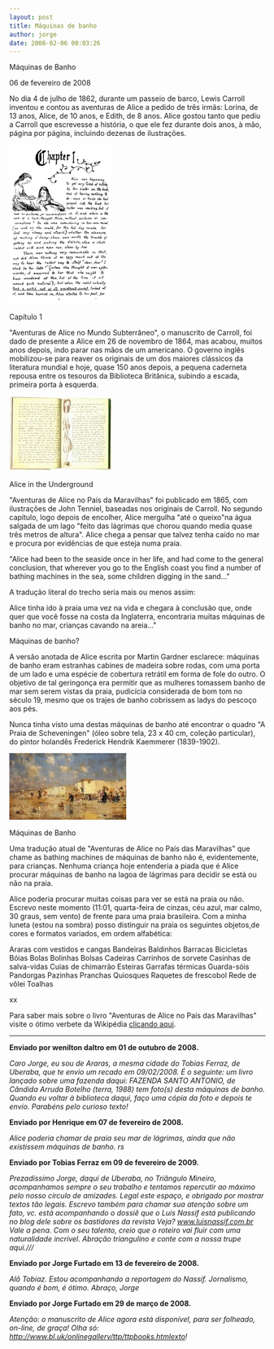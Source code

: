 ```yaml
---
layout: post
title: Máquinas de banho
author: jorge
date: 2008-02-06 00:03:26
---
```

Máquinas de Banho

06 de fevereiro de 2008

No dia 4 de julho de 1862, durante um passeio de barco, Lewis Carroll inventou e contou as aventuras de Alice a pedido de três irmãs: Lorina, de 13 anos, Alice, de 10 anos, e Edith, de 8 anos. Alice gostou tanto que pediu a Carroll que escrevesse a história, o que ele fez durante dois anos, à mão, página por página, incluindo dezenas de ilustrações. 

![](/uploads/maquinas1.jpg)

Capítulo 1

"Aventuras de Alice no Mundo Subterrâneo", o manuscrito de Carroll, foi dado de presente a Alice em 26 de novembro de 1864, mas acabou, muitos anos depois, indo parar nas mãos de um americano. O governo inglês mobilizou-se para reaver os originais de um dos maiores clássicos da literatura mundial e hoje, quase 150 anos depois, a pequena caderneta repousa entre os tesouros da Biblioteca Britânica, subindo a escada, primeira porta à esquerda. 

![](/uploads/maquinas2.jpg)

Alice in the Underground

"Aventuras de Alice no País da Maravilhas" foi publicado em 1865, com ilustrações de John Tenniel, baseadas nos originais de Carroll. No segundo capítulo, logo depois de encolher, Alice mergulha "até o queixo"na água salgada de um lago "feito das lágrimas que chorou quando media quase três metros de altura". Alice chega a pensar que talvez tenha caído no mar e procura por evidências de que esteja numa praia.

"Alice had been to the seaside once in her life, and had come to the general conclusion, that wherever you go to the English coast you find a number of bathing machines in the sea, some children digging in the sand..."

A tradução literal do trecho seria mais ou menos assim:

Alice tinha ido à praia uma vez na vida e chegara à conclusão que, onde quer que você fosse na costa da Inglaterra, encontraria muitas máquinas de banho no mar, crianças cavando na areia..."

Máquinas de banho?

A versão anotada de Alice escrita por Martin Gardner esclarece: máquinas de banho eram estranhas cabines de madeira sobre rodas, com uma porta de um lado e uma espécie de cobertura retrátil em forma de fole do outro. O objetivo de tal geringonça era permitir que as mulheres tomassem banho de mar sem serem vistas da praia, pudicícia considerada de bom tom no século 19, mesmo que os trajes de banho cobrissem as ladys do pescoço aos pés.

Nunca tinha visto uma destas máquinas de banho até encontrar o quadro "A Praia de Scheveningen" (óleo sobre tela, 23 x 40 cm, coleção particular), do pintor holandês Frederick Hendrik Kaemmerer (1839-1902). 

![](/uploads/maquinas3.jpg)

Máquinas de Banho

Uma tradução atual de "Aventuras de Alice no País das Maravilhas" que chame as bathing machines de máquinas de banho não é, evidentemente, para crianças. Nenhuma criança hoje entenderia a piada que é Alice procurar máquinas de banho na lagoa de lágrimas para decidir se está ou não na praia.

Alice poderia procurar muitas coisas para ver se está na praia ou não. Escrevo neste momento (11:01, quarta-feira de cinzas, céu azul, mar calmo, 30 graus, sem vento) de frente para uma praia brasileira. Com a minha luneta (estou na sombra) posso distinguir na praia os seguintes objetos,de cores e formatos variados, em ordem alfabética:

Araras com vestidos e cangas
Bandeiras
Baldinhos
Barracas
Bicicletas
Bóias
Bolas
Bolinhas
Bolsas
Cadeiras
Carrinhos de sorvete
Casinhas de salva-vidas
Cuias de chimarrão
Esteiras
Garrafas térmicas
Guarda-sóis
Pandorgas
Pazinhas
Pranchas
Quiosques
Raquetes de frescobol
Rede de vôlei
Toalhas

xx

Para saber mais sobre o livro "Aventuras de Alice no País das Maravilhas" visite o ótimo verbete da Wikipédia [clicando aqui](https://en.wikipedia.org/wiki/Alice%27s_Adventures_in_Wonderland).


- - -

**Enviado por wenilton daltro em 01 de outubro de 2008.**

*Caro Jorge, eu sou de Araras, a mesma cidade do Tobias Ferraz, de Uberaba, que te envio um recado em 09/02/2008. É o seguinte: um livro lançado sobre uma fazenda daqui: FAZENDA SANTO ANTONIO, de Cândida Arruda Botelho (terra, 1988) tem foto(s) desta máquinas de banho. Quando eu voltar à biblioteca daqui, faço uma cópia da foto e depois te envio. Parabéns pelo curioso texto!*

**Enviado por Henrique em 07 de fevereiro de 2008.**

*Alice poderia chamar de praia seu mar de lágrimas, ainda que não existissem máquinas de banho. rs*

**Enviado por Tobias Ferraz em 09 de fevereiro de 2009.**

*Prezadíssimo Jorge, daqui de Uberaba, no Triângulo Mineiro, acompanhamos sempre o seu trabalho e tentamos repercutir ao máximo pelo nosso círculo de amizades. Legal este espaço, e obrigado por mostrar textos tão legais. Escrevo também para chamar sua atenção sobre um fato, vc. está acompanhando o dossiê que o Luis Nassif está publicando no blog dele sobre os bastidores da revista Veja? www.luisnassif.com.br Vale a pena. Com o seu talento, creio que o roteiro vai fluir com uma naturalidade incrível. Abração triangulino e conte com a nossa trupe aqui.///*

**Enviado por Jorge Furtado em 13 de fevereiro de 2008.**

*Alô Tobiaz. Estou acompanhando a reportagem do Nassif. Jornalismo, quando é bom, é ótimo. Abraço, Jorge*

**Enviado por Jorge Furtado em 29 de março de 2008.**

*Atenção: o manuscrito de Alice agora está disponível, para ser folheado, on-line, de graça! Olha só: http://www.bl.uk/onlinegallery/ttp/ttpbooks.htmlexto!*